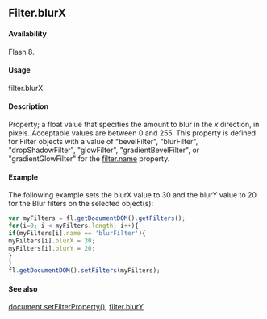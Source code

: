 ## Filter.blurX

#### Availability

Flash 8.

#### Usage

filter.blurX

#### Description

Property; a float value that specifies the amount to blur in the *x* direction, in pixels. Acceptable values are between 0 and 255. This property is defined for Filter objects with a value of "bevelFilter", "blurFilter", "dropShadowFilter", "glowFilter", "gradientBevelFilter", or "gradientGlowFilter" for the [filter.name](../Filter_object/filter13.md) property.

#### Example

The following example sets the blurX value to 30 and the blurY value to 20 for the Blur filters on the selected object(s):
```javascript
var myFilters = fl.getDocumentDOM().getFilters();
for(i=0; i < myFilters.length; i++){
if(myFilters[i].name == 'blurFilter'){
myFilters[i].blurX = 30;
myFilters[i].blurY = 20;
}
}
fl.getDocumentDOM().setFilters(myFilters);

```
#### See also

[document.setFilterProperty()](../Document_object/docum520.md), [filter.blurY](../Filter_object/filter2.md)

<span id="filter.blurY" class="anchor"></span>
